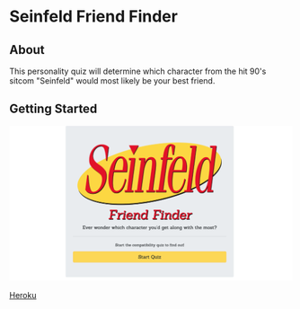 # Seinfeld Friend Finder

## About
This personality quiz will determine which character from the hit 90's sitcom "Seinfeld" would most likely be your best friend.

## Getting Started
![Home-screen](./app/public/assets/images/home-page.png)



[Heroku](https://infinite-shelf-31088.herokuapp.com/)
